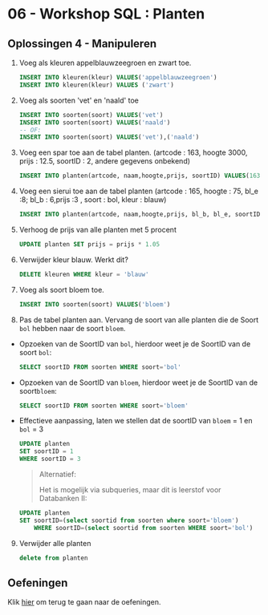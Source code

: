 # 06 - Workshop SQL : Planten

## Oplossingen 4 - Manipuleren
1. Voeg als kleuren appelblauwzeegroen en zwart toe.
    ```sql
    INSERT INTO kleuren(kleur) VALUES('appelblauwzeegroen') 
    INSERT INTO kleuren(kleur) VALUES ('zwart') 
    ```

2. Voeg als soorten 'vet' en 'naald' toe 
    ```sql
    INSERT INTO soorten(soort) VALUES('vet') 
    INSERT INTO soorten(soort) VALUES('naald') 
    -- OF:
    INSERT INTO soorten(soort) VALUES('vet'),('naald') 
    ```

3. Voeg een spar toe aan de tabel planten. (artcode : 163, hoogte 3000, prijs : 12.5, soortID : 2, andere gegevens onbekend) 
    ```sql
    INSERT INTO planten(artcode, naam,hoogte,prijs, soortID) VALUES(163,'spar',3000,12.5,2)  (in values mag je geen selects gebruiken) 
    ```

4. Voeg een sierui toe aan de tabel planten (artcode : 165, hoogte : 75, bl_e :8; bl_b : 6,prijs :3 , soort : bol, kleur : blauw) 
    ```sql
    INSERT INTO planten(artcode, naam,hoogte,prijs, bl_b, bl_e, soortID, kleurID)  VALUES(165,'sierui',75,3,6,8, 1,2) 
    ```

5. Verhoog de prijs van alle planten met 5 procent 
    ```sql 
    UPDATE planten SET prijs = prijs * 1.05  
    ```

6. Verwijder kleur blauw. Werkt dit? 
    ```sql
    DELETE kleuren WHERE kleur = 'blauw' 
    ```

7. Voeg als soort bloem toe.  
    ```sql
    INSERT INTO soorten(soort) VALUES('bloem') 
    ```

8. Pas de tabel planten aan. Vervang de soort van alle planten die de Soort `bol` hebben naar de soort `bloem`.
- Opzoeken van de SoortID van `bol`, hierdoor weet je de SoortID van de soort `bol`:
    ```sql
    SELECT soortID FROM soorten WHERE soort='bol'
    ```

- Opzoeken van de SoortID van `bloem`, hierdoor weet je de SoortID van de soort`bloem`:
    ```sql
    SELECT soortID FROM soorten WHERE soort='bloem'
    ```

- Effectieve aanpassing, laten we stellen dat de soortID van `bloem` = 1 en `bol` = 3
    ```sql
    UPDATE planten 
    SET soortID = 1 
    WHERE soortID = 3
    ```

    > Alternatief:
    >
    > Het is mogelijk via subqueries, maar dit is leerstof voor Databanken II: 
    ```sql
    UPDATE planten 
    SET soortID=(select soortid from soorten where soort='bloem')  
        WHERE soortID=(select soortid from soorten WHERE soort='bol') 
    ```

9. Verwijder alle planten 
    ```sql TRUNCATE TABLE lukt niet met foreign key gedefinieerd op kolom kleurID
    delete from planten
    ``` 

## Oefeningen
Klik [hier](../../exercises.md) om terug te gaan naar de oefeningen.
